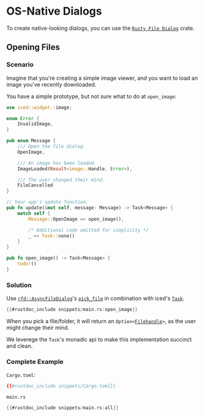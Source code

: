 # OS-Native Dialogs
To create native-looking dialogs, you can use the [`Rusty File Dialog`](https://crates.io/crates/rfd) crate.

## Opening Files
### Scenario
Imagine that you're creating a simple image viewer, and you want to load an image you've recently downloaded.

You have a simple prototype, but not sure what to do at `open_image`:

```rust
use iced::widget::image;

enum Error {
    InvalidImage,
}

pub enum Message {
    /// Open the file dialog.
    OpenImage,

    /// An image has been loaded.
    ImageLoaded(Result<image::Handle, Error>),

    /// The user changed their mind.
    FileCancelled
}

// Your app's update function.
pub fn update(&mut self, message: Message) -> Task<Message> {
    match self {
        Message::OpenImage => open_image(),

        /* Additional code omitted for simplicity */
        _ => Task::none()
    }
}

pub fn open_image() -> Task<Message> {
    todo!()
}

```

### Solution
Use [`rfd::AsyncFileDialog`](https://docs.rs/rfd/latest/rfd/struct.AsyncFileDialog.html)'s [`pick_file`](https://docs.rs/rfd/latest/rfd/struct.AsyncFileDialog.html#method.pick_file) in combination with iced's [`Task`](https://docs.rs/iced/latest/iced/struct.Task.html).

```rust
{{#rustdoc_include snippets/main.rs:open_image}}

```

When you pick a file/folder, it will return an `Option<`[`Filehandle`](https://docs.rs/rfd/latest/rfd/struct.FileHandle.html)`>`, as the user might change their mind.

We leverege the `Task`'s monadic api to make this implementation succinct and clean. 


### Complete Example

`Cargo.toml`:

```toml
{{#rustdoc_include snippets/Cargo.toml}}
```

`main.rs`

```rust
{{#rustdoc_include snippets/main.rs:all}}
```